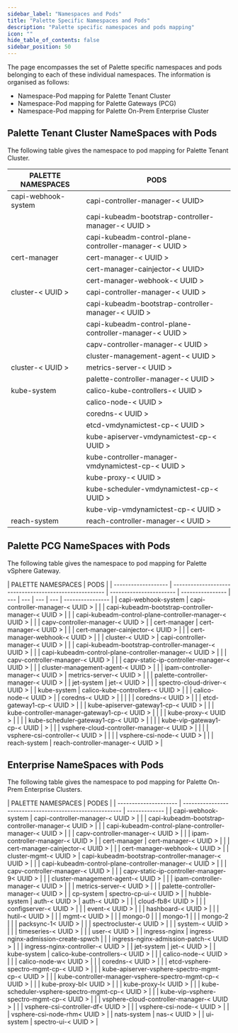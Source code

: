 ```yaml
---
sidebar_label: "Namespaces and Pods"
title: "Palette Specific Namespaces and Pods"
description: "Palette specific namespaces and pods mapping"
icon: ""
hide_table_of_contents: false
sidebar_position: 50
---
```


The page encompasses the set of Palette specific namespaces and pods belonging to each of these individual namespaces.
The information is organised as follows:

- Namespace-Pod mapping for Palette Tenant Cluster
- Namespace-Pod mapping for Palette Gateways (PCG)
- Namespace-Pod mapping for Palette On-Prem Enterprise Cluster

## Palette Tenant Cluster NameSpaces with Pods

The following table gives the namespace to pod mapping for Palette Tenant Cluster.

| PALETTE NAMESPACES  | PODS                                                   |
| ------------------- | ------------------------------------------------------ |
| capi-webhook-system | capi-controller-manager-< UUID>                        |
|                     | capi-kubeadm-bootstrap-controller-manager-< UUID >     |
|                     | capi-kubeadm-control-plane-controller-manager-< UUID > |
| cert-manager        | cert-manager-< UUID >                                  |
|                     | cert-manager-cainjector-< UUID>                        |
|                     | cert-manager-webhook-< UUID >                          |
| cluster-< UUID >    | capi-controller-manager-< UUID >                       |
|                     | capi-kubeadm-bootstrap-controller-manager-< UUID >     |
|                     | capi-kubeadm-control-plane-controller-manager-< UUID > |
|                     | capv-controller-manager-< UUID >                       |
|                     | cluster-management-agent-< UUID >                      |
| cluster-< UUID >    | metrics-server-< UUID >                                |
|                     | palette-controller-manager-< UUID >                    |
| kube-system         | calico-kube-controllers-< UUID >                       |
|                     | calico-node-< UUID >                                   |
|                     | coredns-< UUID >                                       |
|                     | etcd-vmdynamictest-cp-< UUID >                         |
|                     | kube-apiserver-vmdynamictest-cp-< UUID >               |
|                     | kube-controller-manager-vmdynamictest-cp-< UUID >      |
|                     | kube-proxy-< UUID >                                    |
|                     | kube-scheduler-vmdynamictest-cp-< UUID >               |
|                     | kube-vip-vmdynamictest-cp-< UUID >                     |
| reach-system        | reach-controller-manager-< UUID >                      |

## Palette PCG NameSpaces with Pods

The following table gives the namespace to pod mapping for Palette vSphere Gateway.

| PALETTE NAMESPACES  | PODS                                                   |
| ------------------- | ------------------------------------------------------ | ----------------------- | ---------------- | --- | --- | --- | --- | ---------------- |
| capi-webhook-system | capi-controller-manager-< UUID >                       |
|                     | capi-kubeadm-bootstrap-controller-manager-< UUID >     |
|                     | capi-kubeadm-control-plane-controller-manager-< UUID > |
|                     | capv-controller-manager-< UUID >                       |
| cert-manager        | cert-manager-< UUID >                                  |
|                     | cert-manager-cainjector-< UUID >                       |
|                     | cert-manager-webhook-< UUID >                          |                         |
| cluster-< UUID >    | capi-controller-manager-< UUID >                       |
|                     | capi-kubeadm-bootstrap-controller-manager-< UUID >     |
|                     | capi-kubeadm-control-plane-controller-manager-< UUID > |
|                     | capv-controller-manager-< UUID >                       |
|                     | capv-static-ip-controller-manager-< UUID >             |
|                     | cluster-management-agent-< UUID >                      |
|                     | ipam-controller-manager-< UUID >                       | metrics-server-< UUID > |
|                     | palette-controller-manager-< UUID >                    |
| jet-system          | jet-< UUID >                                           |
|                     | spectro-cloud-driver-< UUID >                          |
| kube-system         | calico-kube-controllers-< UUID >                       |
|                     | calico-node-< UUID >                                   |                         | coredns-< UUID > |     |     |     |     | coredns-< UUID > |
|                     | etcd-gateway1-cp-< UUID >                              |
|                     | kube-apiserver-gateway1-cp-< UUID >                    |
|                     | kube-controller-manager-gateway1-cp-< UUID >           |                         |
|                     | kube-proxy-< UUID >                                    |                         |
|                     | kube-scheduler-gateway1-cp-< UUID >                    |                         |
|                     | kube-vip-gateway1-cp-< UUID                            | >                       |
|                     | vsphere-cloud-controller-manager-< UUID >              |                         |
|                     | vsphere-csi-controller-< UUID >                        |                         |
|                     | vsphere-csi-node-< UUID >                              |                         |
| reach-system        | reach-controller-manager-< UUID >                      |

## Enterprise NameSpaces with Pods

The following table gives the namespace to pod mapping for Palette On-Prem Enterprise Clusters.

| PALETTE NAMESPACES    | PODES                                                    |
| --------------------- | -------------------------------------------------------- | ------------- |
| capi-webhook-system   | capi-controller-manager-< UUID >                         |
|                       | capi-kubeadm-bootstrap-controller-manager-< UUID >       |
|                       | capi-kubeadm-control-plane-controller-manager-< UUID >   |
|                       | capv-controller-manager-< UUID >                         |
|                       | ipam-controller-manager-< UUID >                         |
| cert-manager          | cert-manager-< UUID >                                    |
|                       | cert-manager-cainjector-< UUID >                         |
|                       | cert-manager-webhook-< UUID >                            |
| cluster-mgmt-< UUID > | capi-kubeadm-bootstrap-controller-manager-< UUID >       |
|                       | capi-kubeadm-control-plane-controller-manager-< UUID >   |
|                       | capv-controller-manager-< UUID >                         |
|                       | capv-static-ip-controller-manager-9< UUID >              |
|                       | cluster-management-agent-< UUID >                        |
|                       | ipam-controller-manager-< UUID >                         |
|                       | metrics-server-< UUID >                                  |
|                       | palette-controller-manager-< UUID >                      |
| cp-system             | spectro-cp-ui-< UUID >                                   |
| hubble-system         | auth-< UUID >                                            | auth-< UUID > |
|                       | cloud-fb8< UUID >                                        |
|                       | configserver-< UUID >                                    |
|                       | event-< UUID >                                           |
|                       | hashboard-< UUID >                                       |
|                       | hutil-< UUID >                                           |
|                       | mgmt-< UUID >                                            |
|                       | mongo-0                                                  |
|                       | mongo-1                                                  |
|                       | mongo-2                                                  |
|                       | packsync-1< UUID >                                       |
|                       | spectrocluster-< UUID >                                  |
|                       | system-< UUID >                                          |
|                       | timeseries-< UUID >                                      |
|                       | user-< UUID >                                            |
| ingress-nginx         | ingress-nginx-admission-create-spwch                     |
|                       | ingress-nginx-admission-patch-< UUID >                   |
|                       | ingress-nginx-controller-< UUID >                        |
| jet-system            | jet-< UUID >                                             |
| kube-system           | calico-kube-controllers-< UUID >                         |
|                       | calico-node-< UUID >                                     |
|                       | calico-node-w< UUID >                                    |
|                       | coredns-< UUID >                                         |
|                       | etcd-vsphere-spectro-mgmt-cp-< UUID >                    |
|                       | kube-apiserver-vsphere-spectro-mgmt-cp-< UUID >          |
|                       | kube-controller-manager-vsphere-spectro-mgmt-cp-< UUID > |
|                       | kube-proxy-bl< UUID >                                    |
|                       | kube-proxy-l< UUID >                                     |
|                       | kube-scheduler-vsphere-spectro-mgmt-cp-< UUID >          |
|                       | kube-vip-vsphere-spectro-mgmt-cp-< UUID >                |
|                       | vsphere-cloud-controller-manager-< UUID >                |
|                       | vsphere-csi-controller-df< UUID >                        |
|                       | vsphere-csi-node-< UUID >                                |
|                       | vsphere-csi-node-rhm< UUID >                             |
| nats-system           | nas-< UUID >                                             |
| ui-system             | spectro-ui-< UUID >                                      |
